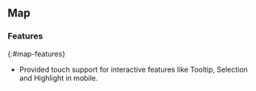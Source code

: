 ## Map
 
### Features
{:#map-features}
 
* Provided touch support for interactive features like Tooltip, Selection and Highlight in mobile.


